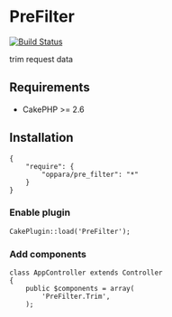 # PreFilter

[![Build Status](https://travis-ci.org/oppara/cakephp-plugin-pre_filter.svg?branch=master)](https://travis-ci.org/oppara/cakephp-plugin-pre_filter)

trim request data

## Requirements

* CakePHP >= 2.6


## Installation

    {
        "require": {
            "oppara/pre_filter": "*"
        }
    }


### Enable plugin

`CakePlugin::load('PreFilter');`


### Add components

    class AppController extends Controller
    {
        public $components = array(
            'PreFilter.Trim',
        );
